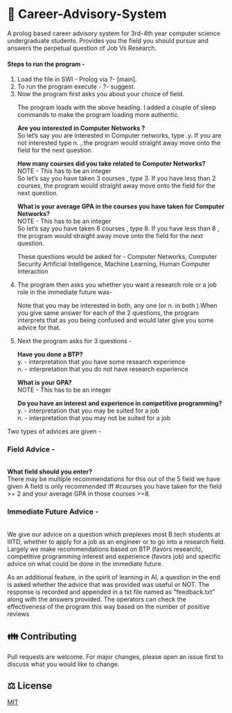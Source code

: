 # 🧠 Career-Advisory-System
A prolog based career advisory system for 3rd-4th year computer science undergraduate students. Provides you the field you should pursue and answers the perpetual question of Job Vs Research. 

<h4>Steps to run the program -</h4>
<ol>
<li> Load the file in SWI - Prolog via ?- [main]. 
<li> To run the program execute - ?- suggest. 
<li> Now the program first asks you about your choice of field. 

The program loads with the above heading. I added a couple of sleep commands  to make the program loading more authentic. <br>

<b> Are you interested in Computer Networks ? </b> <br>
So let’s say you are interested in Computer networks, type .y.
If you are not interested type n. ,.the program would straight away move onto the field for the
next question.

<b> How many courses did you take related to Computer Networks?</b><br>
NOTE - This has to be an integer <br>
So let’s say you have taken 3 courses , type 3.
If you have less than 2 courses, the program would straight away move onto the field for the
next question.

<b> What is your average GPA in the courses you have taken for Computer Networks? </b><br>
NOTE - This has to be an integer <br>
So let’s say you have taken 8 courses , type 8.
If you have less than 8 , the program would straight away move onto the field for the next
question.

These questions would be asked for - Computer Networks, Computer Security
Artificial Intelligence, Machine Learning, Human Computer Interaction

<li> The program then asks you whether you want a research role or a job role in the
immediate future was- 

Note that you may be interested in both, any one (or n. in both ).When you give same answer for each of the 2 questions, the program interprets that as you being confused and would later give you some advice for that.

<li> Next the program asks for 3 questions -

<b> Have you done a BTP? </b> <br>
y. - interpretation that you have some research experience <br>
n. - interpretation that you do not have research experience <br>

<b> What is your GPA? </b> <br>
NOTE - This has to be an integer <br>

<b> Do you have an interest and experience in competitive programming? </b> <br>
y. - interpretation that you may be suited for a job <br>
n. - interpretation that you may not be suited for a job <br>
</ol>

Two types of advices are given -

<h3> Field Advice -</h3> <br>
<b> What field should you enter? </b> <br>
There may be multiple recommendations for this out of the 5 field we have given
A field is only recommended iff #courses you have taken for the field >= 2 and your average
GPA in those courses >=8.

<h3> Immediate Future Advice - </h3> <br>
We give our advice on a question which preplexes most B.tech students at IIITD, whether to
apply for a job as an engineer or to go into a research field.
Largely we make recommendations based on BTP (favors research), competitive programming
interest and experience (favors job) and specific advice on what could be done in the immediate
future. 

As an additional feature, in the spirit of learning in AI, a question in the end is asked whether the
advice that was provided was useful or NOT. The response is recorded and appended in a txt
file named as "feedback.txt" along with the answers provided. The operators can check the
effectiveness of the program this way based on the number of positive reviews

## 👪 Contributing

Pull requests are welcome. For major changes, please open an issue first to discuss what you would like to change.

## ⚖️ License

[MIT](https://choosealicense.com/licenses/mit/)
